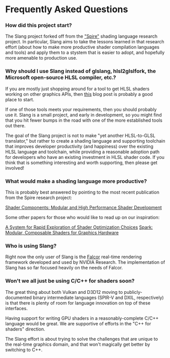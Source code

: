 Frequently Asked Questions
==========================

### How did this project start?

The Slang project forked off from the ["Spire"](https://github.com/spire-lang/spire) shading language research project.
In particular, Slang aims to take the lessons learned in that research effort (about how to make more productive shader compilation languages and tools) and apply them to a stystem that is easier to adopt, and hopefully more amenable to production use.

### Why should I use Slang instead of glslang, hlsl2glslfork, the Microsoft open-source HLSL compiler, etc.?

If you are mostly just shopping around for a tool to get HLSL shaders working on other graphics APIs, then [this](http://aras-p.info/blog/2014/03/28/cross-platform-shaders-in-2014/) blog post is probably a good place to start.

If one of those tools meets your requirements, then you should probably use it.
Slang is a small project, and early in development, so you might find that you hit fewer bumps in the road with one of the more established tools out there.

The goal of the Slang project is not to make "yet another HLSL-to-GLSL translator," but rather to create a shading language and supporting toolchain that improves developer productivity (and happiness) over the existing HLSL language and toolchain, while providing a reasonable adoption path for developers who have an existing investment in HLSL shader code.
If you think that is something interesting and worth supporting, then please get involved!

### What would make a shading language more productive?

This is probably best answered by pointing to the most recent publication from the Spire research project:

[Shader Components: Modular and High Performance Shader Development](http://graphics.cs.cmu.edu/projects/shadercomp/)

Some other papers for those who would like to read up on our inspiration:

[A System for Rapid Exploration of Shader Optimization Choices](http://graphics.cs.cmu.edu/projects/spire/)
[Spark: Modular, Composable Shaders for Graphics Hardware](https://graphics.stanford.edu/papers/spark/)

### Who is using Slang?

Right now the only user of Slang is the [Falcor](https://github.com/NVIDIA/Falcor) real-time rendering framework developed and used by NVIDIA Research.
The implementation of Slang has so far focused heavily on the needs of Falcor.

### Won't we all just be using C/C++ for shaders soon?

The great thing about both Vulkan and D3D12 moving to publicly-documented binary intermediate languages (SPIR-V and DXIL, respectively) is that there is plenty of room for language innovation on top of these interfaces.

Having support for writing GPU shaders in a reasonably-complete C/C++ language would be great.
We are supportive of efforts in the "C++ for shaders" direction.

The Slang effort is about trying to solve the challenges that are unique to the real-time graphics domain, and that won't magically get better by switching to C++.
